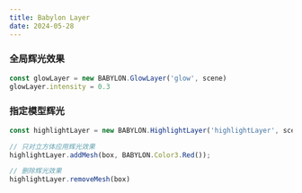 ```yaml
---
title: Babylon Layer
date: 2024-05-28
---
```


### 全局辉光效果

``` ts
const glowLayer = new BABYLON.GlowLayer('glow', scene)
glowLayer.intensity = 0.3
```


### 指定模型辉光

``` ts
const highlightLayer = new BABYLON.HighlightLayer('highlightLayer', scene)

// 只对立方体应用辉光效果
highlightLayer.addMesh(box, BABYLON.Color3.Red());

// 删除辉光效果
highlightLayer.removeMesh(box)
``` 
